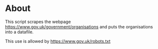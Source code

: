 # About

This script scrapes the webpage https://www.gov.uk/government/organisations and puts the organisations into a datafile.

This use is allowed by https://www.gov.uk/robots.txt
